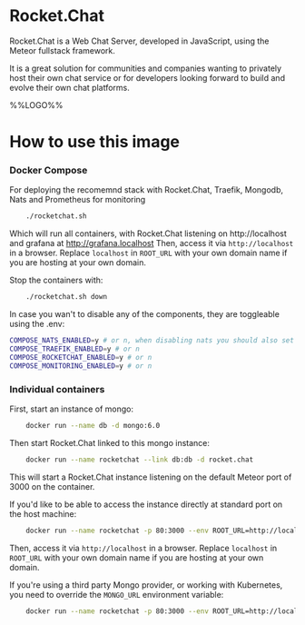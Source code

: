 # Rocket.Chat

Rocket.Chat is a Web Chat Server, developed in JavaScript, using the Meteor fullstack framework.

It is a great solution for communities and companies wanting to privately host their own chat service or for developers looking forward to build and evolve their own chat platforms.

%%LOGO%%

# How to use this image
### Docker Compose
For deploying the recomemnd stack with Rocket.Chat, Traefik, Mongodb, Nats and Prometheus for monitoring
```sh
    ./rocketchat.sh
```

Which will run all containers, with Rocket.Chat listening on http://localhost and grafana at http://grafana.localhost
Then, access it via `http://localhost` in a browser.  Replace `localhost` in `ROOT_URL` with your own domain name if you are hosting at your own domain.

Stop the containers with:
```sh
    ./rocketchat.sh down
```

In case you wan't to disable any of the components, they are toggleable using the .env:
```sh
COMPOSE_NATS_ENABLED=y # or n, when disabling nats you should also set to blank with `NATS_URL=`
COMPOSE_TRAEFIK_ENABLED=y # or n
COMPOSE_ROCKETCHAT_ENABLED=y # or n
COMPOSE_MONITORING_ENABLED=y # or n
```


### Individual containers
First, start an instance of mongo:

```sh
    docker run --name db -d mongo:6.0
```

Then start Rocket.Chat linked to this mongo instance:
```sh
    docker run --name rocketchat --link db:db -d rocket.chat
```
This will start a Rocket.Chat instance listening on the default Meteor port of 3000 on the container.

If you'd like to be able to access the instance directly at standard port on the host machine:

```sh
    docker run --name rocketchat -p 80:3000 --env ROOT_URL=http://localhost --link db:db -d rocket.chat
```

Then, access it via `http://localhost` in a browser.  Replace `localhost` in `ROOT_URL` with your own domain name if you are hosting at your own domain.

If you're using a third party Mongo provider, or working with Kubernetes, you need to override the `MONGO_URL` environment variable:
```sh
    docker run --name rocketchat -p 80:3000 --env ROOT_URL=http://localhost --env MONGO_URL=mongodb://mymongourl/mydb -d rocket.chat
```
